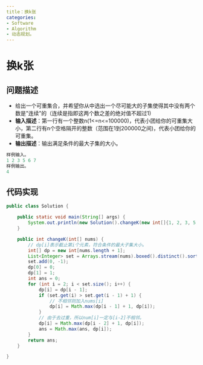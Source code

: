 ```yaml
---
title：换k张
categories:
- Software
- Algorithm
- 动态规划。
---
```

# 换k张

## 问题描述

- 给出一个可重集合，并希望你从中选出一个尽可能大的子集使得其中没有两个数是"连续”的（连续是指即这两个数之差的绝对值不超过1)
- **输入描述**：第一行有一个整数n(1<=n<=100000)，代表小团给你的可重集大小，第二行有n个空格隔开的整数（范围在1到200000之间)，代表小团给你的可重集。
- **输出描述**：输出满足条件的最大子集的大小。

```java
样例输入。
1 2 3 5 6 7
样例输出。
4
```

## 代码实现

```java
public class Solution {

    public static void main(String[] args) {
        System.out.println(new Solution().changeK(new int[]{1, 2, 3, 5, 6, 7}));
    }

    public int changeK(int[] nums) {
        // dp[i]表示截止第i个元素，符合条件的最大子集大小。
        int[] dp = new int[nums.length + 1];
        List<Integer> set = Arrays.stream(nums).boxed().distinct().sorted().collect(Collectors.toList());
        set.add(0, -1);
        dp[0] = 0;
        dp[1] = 1;
        int ans = 0;
        for (int i = 2; i < set.size(); i++) {
            dp[i] = dp[i - 1];
            if (set.get(i) > set.get(i - 1) + 1) {
                // 不相邻则加入nums[i]
                dp[i] = Math.max(dp[i - 1] + 1, dp[i]);
            }
            // 由于去过重，所以num[i]一定与[i-2]不相邻。
            dp[i] = Math.max(dp[i - 2] + 1, dp[i]);
            ans = Math.max(ans, dp[i]);
        }
        return ans;
    }

}
```
